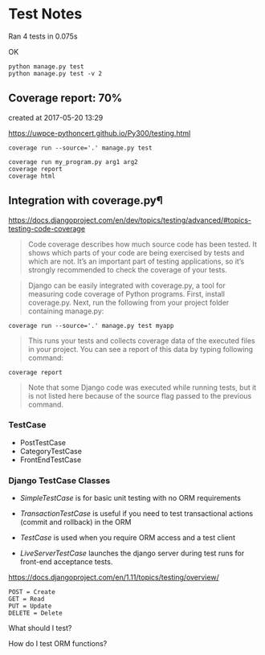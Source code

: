 # Test Notes

Ran 4 tests in 0.075s

OK

```
python manage.py test
python manage.py test -v 2
```

## Coverage report: 70%
created at 2017-05-20 13:29

https://uwpce-pythoncert.github.io/Py300/testing.html

```
coverage run --source='.' manage.py test

coverage run my_program.py arg1 arg2
coverage report
coverage html
```


## Integration with coverage.py¶
https://docs.djangoproject.com/en/dev/topics/testing/advanced/#topics-testing-code-coverage

>Code coverage describes how much source code has been tested. It shows which parts of your code are being exercised by tests and which are not. It’s an important part of testing applications, so it’s strongly recommended to check the coverage of your tests.

>Django can be easily integrated with coverage.py, a tool for measuring code coverage of Python programs. First, install coverage.py. Next, run the following from your project folder containing manage.py:


`coverage run --source='.' manage.py test myapp`

>This runs your tests and collects coverage data of the executed files in your project. You can see a report of this data by typing following command:

`coverage report`

>Note that some Django code was executed while running tests, but it is not listed here because of the source flag passed to the previous command.

### TestCase

- PostTestCase
- CategoryTestCase
- FrontEndTestCase

### Django TestCase Classes

- _SimpleTestCase_ is for basic unit testing with no ORM requirements

- _TransactionTestCase_ is useful if you need to test transactional actions (commit and rollback) in the ORM

- _TestCase_ is used when you require ORM access and a test client

- _LiveServerTestCase_ launches the django server during test runs for front-end acceptance tests.

https://docs.djangoproject.com/en/1.11/topics/testing/overview/

    POST = Create
    GET = Read
    PUT = Update
    DELETE = Delete

What should I test?

How do I test ORM functions?